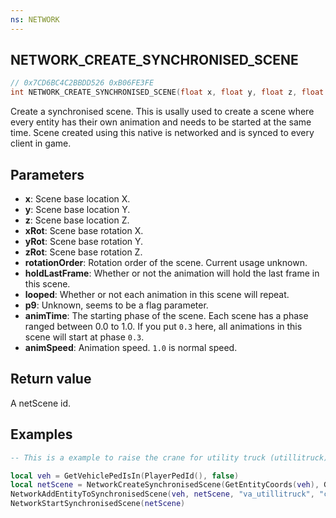 ```yaml
---
ns: NETWORK
---
```

## NETWORK_CREATE_SYNCHRONISED_SCENE

```c
// 0x7CD6BC4C2BBDD526 0xB06FE3FE
int NETWORK_CREATE_SYNCHRONISED_SCENE(float x, float y, float z, float xRot, float yRot, float zRot, int rotationOrder, BOOL holdLastFrame, BOOL looped, float p9, float animTime, float animSpeed);
```

Create a synchronised scene. This is usally used to create a scene where every entity has their own animation and needs to be started at the same time. Scene created using this native is networked and is synced to every client in game.

## Parameters
* **x**: Scene base location X.
* **y**: Scene base location Y.
* **z**: Scene base location Z.
* **xRot**: Scene base rotation X.
* **yRot**: Scene base rotation Y.
* **zRot**: Scene base rotation Z.
* **rotationOrder**: Rotation order of the scene. Current usage unknown.
* **holdLastFrame**: Whether or not the animation will hold the last frame in this scene.
* **looped**: Whether or not each animation in this scene will repeat.
* **p9**: Unknown, seems to be a flag parameter.
* **animTime**: The starting phase of the scene. Each scene has a phase ranged between 0.0 to 1.0. If you put `0.3` here, all animations in this scene will start at phase `0.3`.
* **animSpeed**: Animation speed. `1.0` is normal speed.

## Return value
A netScene id.

## Examples
```lua
-- This is a example to raise the crane for utility truck (utillitruck).

local veh = GetVehiclePedIsIn(PlayerPedId(), false)
local netScene = NetworkCreateSynchronisedScene(GetEntityCoords(veh), GetEntityRotation(veh), 2, false, false, 1065353216, 0.3, 0.5)
NetworkAddEntityToSynchronisedScene(veh, netScene, "va_utillitruck", "crane", 1.0, -1.0, 1)
NetworkStartSynchronisedScene(netScene)
```
